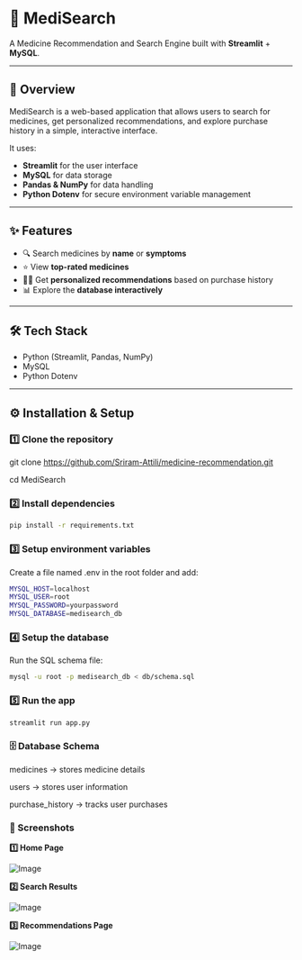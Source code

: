 # 💊 MediSearch  
A Medicine Recommendation and Search Engine built with **Streamlit** + **MySQL**.  

---

## 🚀 Overview  
MediSearch is a web-based application that allows users to search for medicines, get personalized recommendations, and explore purchase history in a simple, interactive interface.  

It uses:  
- **Streamlit** for the user interface  
- **MySQL** for data storage  
- **Pandas & NumPy** for data handling  
- **Python Dotenv** for secure environment variable management  

---

## ✨ Features  
- 🔍 Search medicines by **name** or **symptoms**  
- ⭐ View **top-rated medicines**  
- 🧑‍⚕️ Get **personalized recommendations** based on purchase history  
- 📊 Explore the **database interactively**  

---

## 🛠️ Tech Stack  
- Python (Streamlit, Pandas, NumPy)  
- MySQL  
- Python Dotenv  

---

## ⚙️ Installation & Setup  

### 1️⃣ Clone the repository  

git clone https://github.com/Sriram-Attili/medicine-recommendation.git 

cd MediSearch

### 2️⃣ Install dependencies
```bash
pip install -r requirements.txt
```

### 3️⃣ Setup environment variables
Create a file named .env in the root folder and add:
```bash
MYSQL_HOST=localhost
MYSQL_USER=root
MYSQL_PASSWORD=yourpassword
MYSQL_DATABASE=medisearch_db
```
### 4️⃣ Setup the database
Run the SQL schema file:
```bash
mysql -u root -p medisearch_db < db/schema.sql
```

### 5️⃣ Run the app
```bash
streamlit run app.py
```
### 🗄️ Database Schema

medicines → stores medicine details

users → stores user information

purchase_history → tracks user purchases

### 📸 Screenshots 
**1️⃣ Home Page** 

![Image](https://github.com/user-attachments/assets/4effd90c-6642-41f9-8919-666e5748cf86)

**2️⃣ Search Results** 

![Image](https://github.com/user-attachments/assets/3d04b75c-ed86-4ec1-b7c2-27a166a79315)

**3️⃣ Recommendations Page** 

![Image](https://github.com/user-attachments/assets/9a4fbf1f-3ff5-4440-985e-7dd80453eeff)


